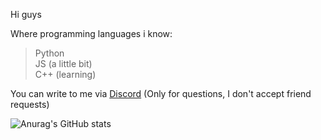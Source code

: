 Hi guys

Where programming languages i know:
> Python<br>
> JS (a little bit)<br>
> С++ (learning)

You can write to me via [Discord](https://discord.com/users/750080996002758740 "fork#4561") (Only for questions, I don't accept friend requests)

![Anurag's GitHub stats](https://github-readme-stats.vercel.app/api?username=tryingcatch&show_icons=true&theme=cobalt&hide_border=true)
